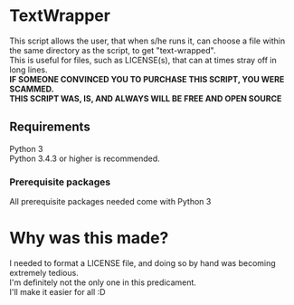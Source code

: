 # TextWrapper

This script allows the user, that when s/he runs it, can choose a file within the same directory as the script, to get "text-wrapped".  
This is useful for files, such as LICENSE(s), that can at times stray off in long lines.  
**IF SOMEONE CONVINCED YOU TO PURCHASE THIS SCRIPT, YOU WERE SCAMMED.**  
**THIS SCRIPT WAS, IS, AND ALWAYS WILL BE FREE AND OPEN SOURCE**

## Requirements
Python 3  
Python 3.4.3 or higher is recommended.

### Prerequisite packages
All prerequisite packages needed come with Python 3

# Why was this made?

I needed to format a LICENSE file, and doing so by hand was becoming extremely tedious.  
I'm definitely not the only one in this predicament.  
I'll make it easier for all :D
